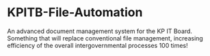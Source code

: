 # KPITB-File-Automation
An advanced document management system for the KP IT Board. 
Something that will replace conventional file management, increasing efficiency of the overall
intergovernmental processes 100 times!
